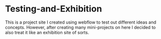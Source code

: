 # Testing-and-Exhibition
This is a project site I created using webflow to test out different ideas and concepts. However, after creating many mini-projects on here I decided to also treat it like an exhibition site of sorts.

